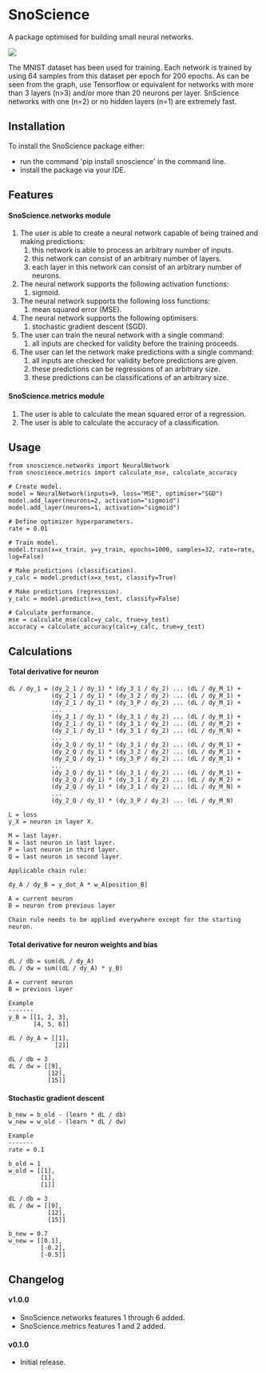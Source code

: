 # SnoScience

A package optimised for building small neural networks.

![](..\data\epochs_200.jpg)

The MNIST dataset has been used for training. Each network is trained by using 64 samples from this dataset per epoch for 200 epochs.
As can be seen from the graph, use Tensorflow or equivalent for networks with more than 3 layers (n>3) and/or more than 20 neurons per layer.
SnScience networks with one (n=2) or no hidden layers (n=1) are extremely fast.

## Installation

To install the SnoScience package either:
- run the command 'pip install snoscience' in the command line.
- install the package via your IDE.

## Features

#### SnoScience.networks module

1. The user is able to create a neural network capable of being trained and making predictions:
   1. this network is able to process an arbitrary number of inputs.
   2. this network can consist of an arbitrary number of layers.
   3. each layer in this network can consist of an arbitrary number of neurons.
2. The neural network supports the following activation functions:
   1. sigmoid.
3. The neural network supports the following loss functions:
   1. mean squared error (MSE).
4. The neural network supports the following optimisers:
   1. stochastic gradient descent (SGD).
5. The user can train the neural network with a single command:
   1. all inputs are checked for validity before the training proceeds.
6. The user can let the network make predictions with a single command:
   1. all inputs are checked for validity before predictions are given.
   2. these predictions can be regressions of an arbitrary size.
   3. these predictions can be classifications of an arbitrary size.

#### SnoScience.metrics module

1. The user is able to calculate the mean squared error of a regression.
2. The user is able to calculate the accuracy of a classification.

## Usage

    from snoscience.networks import NeuralNetwork
    from snoscience.metrics import calculate_mse, calculate_accuracy

    # Create model.
    model = NeuralNetwork(inputs=9, loss="MSE", optimiser="SGD")
    model.add_layer(neurons=2, activation="sigmoid")
    model.add_layer(neurons=1, activation="sigmoid")

    # Define optimizer hyperparameters.
    rate = 0.01

    # Train model.
    model.train(x=x_train, y=y_train, epochs=1000, samples=32, rate=rate, log=False)

    # Make predictions (classification).
    y_calc = model.predict(x=x_test, classify=True)
    
    # Make predictions (regression).
    y_calc = model.predict(x=x_test, classify=False)

    # Calculate performance.
    mse = calculate_mse(calc=y_calc, true=y_test)
    accuracy = calculate_accuracy(calc=y_calc, true=y_test)

## Calculations

#### Total derivative for neuron

    dL / dy_1 = (dy_2_1 / dy_1) * (dy_3_1 / dy_2) ... (dL / dy_M_1) +  
                (dy_2_1 / dy_1) * (dy_3_2 / dy_2) ... (dL / dy_M_1) +  
                (dy_2_1 / dy_1) * (dy_3_P / dy_2) ... (dL / dy_M_1) +  
                ...  
                (dy_2_1 / dy_1) * (dy_3_1 / dy_2) ... (dL / dy_M_1) +  
                (dy_2_1 / dy_1) * (dy_3_1 / dy_2) ... (dL / dy_M_2) +  
                (dy_2_1 / dy_1) * (dy_3_1 / dy_2) ... (dL / dy_M_N) +  
                ...  
                (dy_2_Q / dy_1) * (dy_3_1 / dy_2) ... (dL / dy_M_1) +  
                (dy_2_Q / dy_1) * (dy_3_2 / dy_2) ... (dL / dy_M_1) +  
                (dy_2_Q / dy_1) * (dy_3_P / dy_2) ... (dL / dy_M_1) +  
                ...  
                (dy_2_Q / dy_1) * (dy_3_1 / dy_2) ... (dL / dy_M_1) +  
                (dy_2_Q / dy_1) * (dy_3_1 / dy_2) ... (dL / dy_M_2) +  
                (dy_2_Q / dy_1) * (dy_3_1 / dy_2) ... (dL / dy_M_N) +  
                ...  
                (dy_2_Q / dy_1) * (dy_3_P / dy_2) ... (dL / dy_M_N)  

    L = loss
    y_X = neuron in layer X.
    
    M = last layer.
    N = last neuron in last layer.
    P = last neuron in third layer.
    Q = last neuron in second layer.
    
    Applicable chain rule:
    
    dy_A / dy_B = y_dot_A * w_A[position_B]

    A = current neuron
    B = neuron from previous layer
    
    Chain rule needs to be applied everywhere except for the starting neuron.

#### Total derivative for neuron weights and bias

    dL / db = sum(dL / dy_A)
    dL / dw = sum((dL / dy_A) * y_B)

    A = current neuron
    B = previous layer
    
    Example
    -------
    y_B = [[1, 2, 3],
           [4, 5, 6]]

    dL / dy_A = [[1],
                 [2]]
    
    dL / db = 3
    dL / dw = [[9],
               [12],
               [15]]

#### Stochastic gradient descent

    b_new = b_old - (learn * dL / db)
    w_new = w_old - (learn * dL / dw)
    
    Example
    -------
    rate = 0.1
    
    b_old = 1
    w_old = [[1],
             [1],
             [1]]
    
    dL / db = 3
    dL / dw = [[9],
               [12],
               [15]]
               
    b_new = 0.7
    w_new = [[0.1],
             [-0.2],
             [-0.5]]

## Changelog

#### v1.0.0

- SnoScience.networks features 1 through 6 added.
- SnoScience.metrics features 1 and 2 added.

#### v0.1.0

- Initial release.
